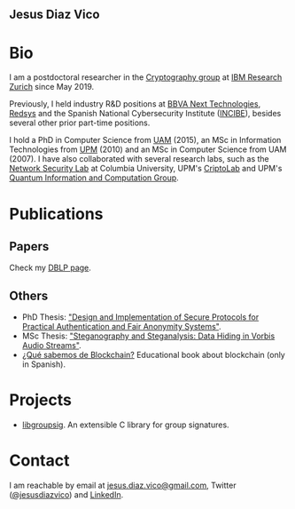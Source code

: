 ## Jesus Diaz Vico

# Bio

I am a postdoctoral researcher in the [Cryptography group](https://www.zurich.ibm.com/crypto/) at [IBM Research Zurich](https://www.zurich.ibm.com/) since May 2019.

Previously, I held industry R&D positions at [BBVA Next Technologies](https://www.bbvanexttechnologies.com/), [Redsys](http://www.redsys.es/en/index.html) and the Spanish National Cybersecurity Institute ([INCIBE](https://www.incibe.es/en)), besides several other prior part-time positions.

I hold a PhD in Computer Science from [UAM](http://www.uam.es) (2015), an MSc in Information Technologies from [UPM](http://www.upm.es/) (2010) and an MSc in Computer Science from UAM (2007). I have also collaborated with several research labs, such as the [Network Security Lab](http://security.cs.columbia.edu/labs.html) at Columbia University, UPM's [CriptoLab](https://tirnanog.ls.fi.upm.es) and UPM's [Quantum Information and Computation Group](http://www.gcc.fi.upm.es/en/home.html).

# Publications

## Papers

Check my [DBLP page](https://dblp.org/pers/hd/d/Diaz:Jesus). 

## Others

* PhD Thesis: ["Design and Implementation of Secure Protocols for Practical Authentication and Fair Anonymity Systems"](https://www.iacr.org/phds/index.php?p=detail&entry=1462).
* MSc Thesis: ["Steganography and Steganalysis: Data Hiding in Vorbis Audio Streams"](http://oa.upm.es/8989/2/TESIS_MASTER_JESUS_DIAZ_VICO.pdf).
 * [¿Qué sabemos de Blockchain?](https://www.catarata.org/libro/blockchain_94238/) Educational book about blockchain (only in Spanish).
 
# Projects
 * [libgroupsig](https://bitbucket.org/jdiazvico/libgroupsig). An extensible C library for group signatures.

# Contact

I am reachable by email at [jesus.diaz.vico@gmail.com](mailto:jesus.diaz.vico@gmail.com), Twitter ([@jesusdiazvico](https://twitter.com/jesusdiazvico)) and [LinkedIn](https://www.linkedin.com/in/jesusdiazvico/).
